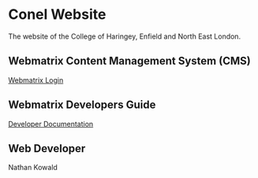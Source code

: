 # Conel Website

The website of the College of Haringey, Enfield and North East London.


## Webmatrix Content Management System (CMS)
[Webmatrix Login](http://www.conel.ac.uk/webmatrix.html)

## Webmatrix Developers Guide
[Developer Documentation](http://www.conel.ac.uk/matrix_engine/interface/help/devguide/box.html)

## Web Developer
Nathan Kowald
